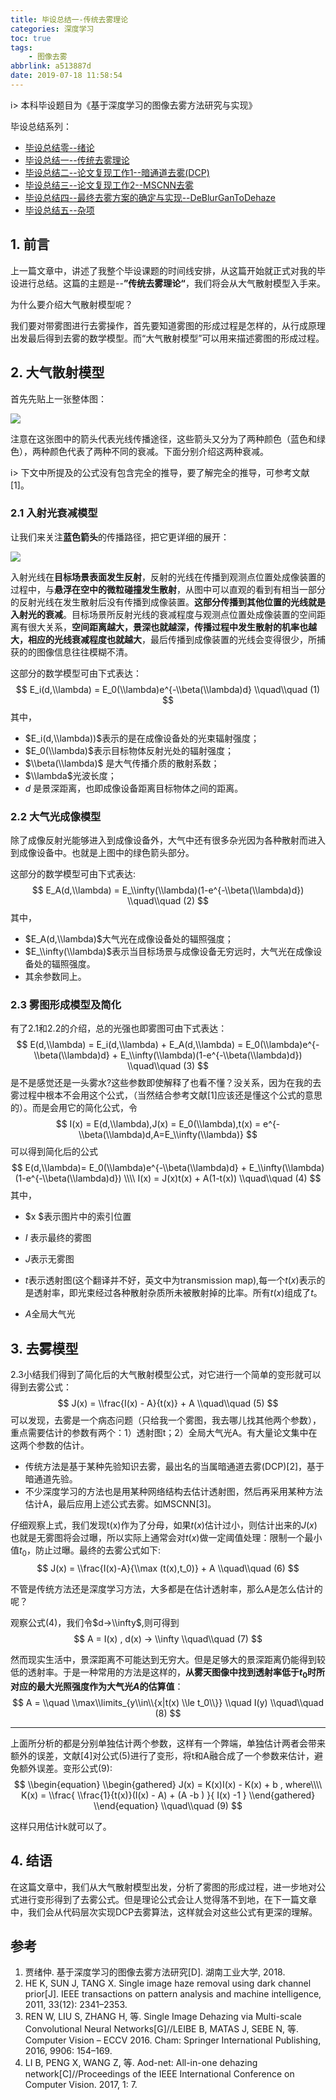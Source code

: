 ```yaml
---
title: 毕设总结一-传统去雾理论
categories: 深度学习
toc: true
tags: 
	- 图像去雾
abbrlink: a513887d
date: 2019-07-18 11:58:54
---
```


i> 本科毕设题目为《基于深度学习的图像去雾方法研究与实现》


毕设总结系列：
- [毕设总结零--绪论](https://ravenxrz.github.io/archives/880ba6e.html)
- [毕设总结一--传统去雾理论](https://ravenxrz.github.io/archives/a513887d.html)
- [毕设总结二--论文复现工作1--暗通道去雾(DCP)](https://ravenxrz.github.io/archives/81fcc536.html)
- [毕设总结三--论文复现工作2--MSCNN去雾](https://ravenxrz.github.io/archives/15ae521b.html)
- [毕设总结四--最终去雾方案的确定与实现--DeBlurGanToDehaze](https://ravenxrz.github.io/archives/6631bc9b.html)
- [毕设总结五--杂项](https://ravenxrz.github.io/archives/2caf6b87.html)
<!-- more -->
## 1. 前言

上一篇文章中，讲述了我整个毕设课题的时间线安排，从这篇开始就正式对我的毕设进行总结。这篇的主题是--**”传统去雾理论“**，我们将会从大气散射模型入手来。

为什么要介绍大气散射模型呢？

我们要对带雾图进行去雾操作，首先要知道雾图的形成过程是怎样的，从行成原理出发最后得到去雾的数学模型。而“大气散射模型”可以用来描述雾图的形成过程。

## 2. 大气散射模型

首先先贴上一张整体图：

![](https://ae01.alicdn.com/kf/HTB1BR9odouF3KVjSZK9q6zVtXXaG.jpg)

注意在这张图中的箭头代表光线传播途径，这些箭头又分为了两种颜色（蓝色和绿色），两种颜色代表了两种不同的衰减。下面分别介绍这两种衰减。

i> 下文中所提及的公式没有包含完全的推导，要了解完全的推导，可参考文献[1]。

### 2.1 入射光衰减模型

让我们来关注**蓝色箭头**的传播路径，把它更详细的展开：

![](https://ae01.alicdn.com/kf/HTB1BayRX3FY.1VjSZFqq6ydbXXan.jpg)

入射光线在**目标场景表面发生反射**，反射的光线在传播到观测点位置处成像装置的过程中，与**悬浮在空中的微粒碰撞发生散射**，从图中可以直观的看到有相当一部分的反射光线在发生散射后没有传播到成像装置。**这部分传播到其他位置的光线就是入射光的衰减**。目标场景所反射光线的衰减程度与观测点位置处成像装置的空间距离有很大关系，**空间距离越大，景深也就越深，传播过程中发生散射的机率也越大，相应的光线衰减程度也就越大**，最后传播到成像装置的光线会变得很少，所捕获的的图像信息往往模糊不清。

这部分的数学模型可由下式表达：
$$
E_i(d,\\lambda) = E_0(\\lambda)e^{-\\beta(\\lambda)d}		\\quad\\quad (1)
$$
其中，

- $E_i(d,\\lambda))$表示的是在成像设备处的光束辐射强度；
- $E_0(\\lambda)$表示目标物体反射光处的辐射强度；
- $\\beta(\\lambda)$ 是大气传播介质的散射系数；
- $\\lambda$光波长度；
- $d$ 是景深距离，也即成像设备距离目标物体之间的距离。

### 2.2 大气光成像模型

除了成像反射光能够进入到成像设备外，大气中还有很多杂光因为各种散射而进入到成像设备中。也就是上图中的绿色箭头部分。

这部分的数学模型可由下式表达:
$$
E_A(d,\\lambda) = E_\\infty(\\lambda)(1-e^{-\\beta(\\lambda)d})	\\quad\\quad (2)
$$
其中，

- $E_A(d,\\lambda)$大气光在成像设备处的辐照强度；
- $E_\\infty(\\lambda)$表示当目标场景与成像设备无穷远时，大气光在成像设备处的辐照强度。
- 其余参数同上。

### 2.3 雾图形成模型及简化

有了2.1和2.2的介绍，总的光强也即雾图可由下式表达：
$$
E(d,\\lambda) = E_i(d,\\lambda) +  E_A(d,\\lambda) = E_0(\\lambda)e^{-\\beta(\\lambda)d} + E_\\infty(\\lambda)(1-e^{-\\beta(\\lambda)d})	\\quad\\quad (3)
$$
是不是感觉还是一头雾水?这些参数即使解释了也看不懂？没关系，因为在我的去雾过程中根本不会用这个公式，（当然结合参考文献[1]应该还是懂这个公式的意思的）。而是会用它的简化公式，令
$$
I(x) = E(d,\\lambda),J(x) = E_0(\\lambda),t(x) = e^{-\\beta(\\lambda)d,A=E_\\infty(\\lambda)}
$$
可以得到简化后的公式
$$
E(d,\\lambda)= E_0(\\lambda)e^{-\\beta(\\lambda)d} + E_\\infty(\\lambda)(1-e^{-\\beta(\\lambda)d}) \\\\
I(x) = J(x)t(x) + A(1-t(x))		\\quad\\quad (4)
$$
其中，

- $x $表示图片中的索引位置

- $I$ 表示最终的雾图
- $J$表示无雾图
- $t$表示透射图(这个翻译并不好，英文中为transmission map),每一个$t(x)$表示的是透射率，即光束经过各种散射杂质所未被散射掉的比率。所有$t(x)$组成了$t$。
- $A$全局大气光

## 3. 去雾模型

2.3小结我们得到了简化后的大气散射模型公式，对它进行一个简单的变形就可以得到去雾公式：
$$
J(x) = \\frac{I(x) - A}{t(x)} + A		\\quad\\quad (5)
$$
可以发现，去雾是一个病态问题（只给我一个雾图，我去哪儿找其他两个参数），重点需要估计的参数有两个：1）透射图t；2）全局大气光A。有大量论文集中在这两个参数的估计。

- 传统方法是基于某种先验知识去雾，最出名的当属暗通道去雾(DCP)[2]，基于暗通道先验。
- 不少深度学习的方法也是用某种网络结构去估计透射图，然后再采用某种方法估计A，最后应用上述公式去雾。如MSCNN[3]。

仔细观察上式，我们发现t(x)作为了分母，如果$t(x)$估计过小，则估计出来的$J(x)$也就是无雾图将会过曝，所以实际上通常会对$t(x)$做一定阈值处理：限制一个最小值$t_0$，防止过曝。最终的去雾公式如下:
$$
J(x) = \\frac{I(x)-A}{\\max (t(x),t_0)} + A		\\quad\\quad (6)
$$


不管是传统方法还是深度学习方法，大多都是在估计透射率，那么A是怎么估计的呢？

观察公式(4)，我们令$d->\\infty$,则可得到
$$
A = I(x) , d(x) -> \\infty	\\quad\\quad (7)
$$


然而现实生活中，景深距离不可能达到无穷大。但是足够大的景深距离仍能得到较低的透射率。于是一种常用的方法是这样的，**从雾天图像中找到透射率低于$t_0$时所对应的最大光照强度作为大气光$A$的估算值**：
$$
A = \\quad \\max\\limits_{y\\in\\{x|t(x) \\le t_0\\}} \\quad I(y)	\\quad\\quad (8)
$$

---------------------

上面所分析的都是分别单独估计两个参数，这样有一个弊端，单独估计两者会带来额外的误差，文献[4]对公式(5)进行了变形，将t和A融合成了一个参数来估计，避免额外误差。变形公式(9):
$$
\\begin{equation}
	\\begin{gathered}
	J(x) = K(x)I(x) - K(x) + b , where\\\\
	K(x) = \\frac{
		\\frac{1}{t(x)}(I(x) - A) + (A -b )
	}{
		I(x) -1
	}
	\\end{gathered}
	\\end{equation}		\\quad\\quad (9)
$$


这样只用估计k就可以了。

## 4. 结语

在这篇文章中，我们从大气散射模型出发，分析了雾图的形成过程，进一步地对公式进行变形得到了去雾公式。但是理论公式会让人觉得落不到地，在下一篇文章中，我们会从代码层次实现DCP去雾算法，这样就会对这些公式有更深的理解。

## 参考

1. 贾绪仲. 基于深度学习的图像去雾方法研究[D]. 湖南工业大学, 2018.
2.  HE K, SUN J, TANG X. Single image haze removal using dark channel prior[J]. IEEE transactions on pattern analysis and machine intelligence, 2011, 33(12): 2341–2353.
3. REN W, LIU S, ZHANG H, 等. Single Image Dehazing via Multi-scale Convolutional Neural Networks[G]//LEIBE B, MATAS J, SEBE N, 等. Computer Vision – ECCV 2016. Cham: Springer International Publishing, 2016, 9906: 154–169.
4.  LI B, PENG X, WANG Z, 等. Aod-net: All-in-one dehazing network[C]//Proceedings of the IEEE International Conference on Computer Vision. 2017, 1: 7.
